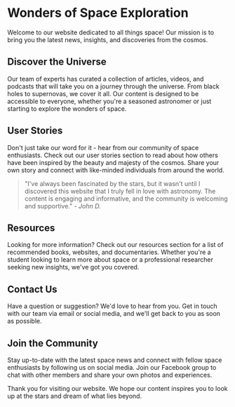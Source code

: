 <!--font:Poppins-->

# Wonders of Space Exploration

Welcome to our website dedicated to all things space! Our mission is to bring you the latest news, insights, and discoveries from the cosmos. 

## Discover the Universe

Our team of experts has curated a collection of articles, videos, and podcasts that will take you on a journey through the universe. From black holes to supernovas, we cover it all. Our content is designed to be accessible to everyone, whether you're a seasoned astronomer or just starting to explore the wonders of space.

## User Stories

Don't just take our word for it - hear from our community of space enthusiasts. Check out our user stories section to read about how others have been inspired by the beauty and majesty of the cosmos. Share your own story and connect with like-minded individuals from around the world.

> "I've always been fascinated by the stars, but it wasn't until I discovered this website that I truly fell in love with astronomy. The content is engaging and informative, and the community is welcoming and supportive." - *John D.*

## Resources

Looking for more information? Check out our resources section for a list of recommended books, websites, and documentaries. Whether you're a student looking to learn more about space or a professional researcher seeking new insights, we've got you covered.

## Contact Us

Have a question or suggestion? We'd love to hear from you. Get in touch with our team via email or social media, and we'll get back to you as soon as possible.

## Join the Community

Stay up-to-date with the latest space news and connect with fellow space enthusiasts by following us on social media. Join our Facebook group to chat with other members and share your own photos and experiences.

Thank you for visiting our website. We hope our content inspires you to look up at the stars and dream of what lies beyond.

<!--

Write me content for website with wallpaper which alt text is:

"A stylized depiction of a spacecraft in orbit around a distant planet or moon, with dramatic lighting and shadows."

The name/title of the page should not be 1:1 copy of the alt text but rather a real content of the website which is using this wallpaper.

- Use markdown format 
- Start with heading
- Heading should be short and concise
- The content should look like a real website 
- The website should not be about the wallpaper, wallpaper is just a related background
- Heading should be contain work "wallpaper" or "background"
- Include real sections like references, contact, user stories, etc. use things relevant to the page purpose.
- Feel free to use structure like headings, bullets, numbering, blockquotes, paragraphs, horizontal lines, etc.
- You can use formatting like bold or _italic_
- You can include UTF-8 emojis
- Links should be only #hash anchors (and you can refer to the document itself)
- Do not include images


---


# Space Odyssey Wallpaper

Welcome to Space Odyssey, your ultimate guide to space exploration and discovery. Our website is dedicated to bringing you the latest news, updates, and insights into the mysteries of the universe.

## Explore the Cosmos

Our team of experts has curated a collection of articles, videos, and podcasts that will take you on a journey through the cosmos. From black holes to supernovas, we cover it all. Our content is designed to be accessible to everyone, whether you're a seasoned astronomer or just starting to explore the wonders of space.

## User Stories

Don't just take our word for it - hear from our community of space enthusiasts. Check out our user stories section to read about how others have been inspired by the beauty and majesty of the cosmos. Share your own story and connect with like-minded individuals from around the world.

> "I've always been fascinated by the stars, but it wasn't until I discovered Space Odyssey that I truly fell in love with astronomy. The content is engaging and informative, and the community is welcoming and supportive." - *John D.*

## Resources

Looking for more information? Check out our resources section for a list of recommended books, websites, and documentaries. Whether you're a student looking to learn more about space or a professional researcher seeking new insights, we've got you covered.

## Contact Us

Have a question or suggestion? We'd love to hear from you. Get in touch with our team via email or social media, and we'll get back to you as soon as possible.

## Join the Community

Stay up-to-date with the latest space news and connect with fellow space enthusiasts by following us on social media. Join our Facebook group to chat with other members and share your own photos and experiences.

Thank you for visiting Space Odyssey. We hope our website inspires you to look up at the stars and dream of what lies beyond.


---


Heading should not include word "wallpaper". The website should not be about the wallpaper itself, wallpaper is just a related background, rewrite whole content.


---


# Exploring the Wonders of Space

Welcome to our website dedicated to all things space! Our mission is to bring you the latest news, insights, and discoveries from the cosmos. 

## Discover the Universe

Our team of experts has curated a collection of articles, videos, and podcasts that will take you on a journey through the universe. From black holes to supernovas, we cover it all. Our content is designed to be accessible to everyone, whether you're a seasoned astronomer or just starting to explore the wonders of space.

## User Stories

Don't just take our word for it - hear from our community of space enthusiasts. Check out our user stories section to read about how others have been inspired by the beauty and majesty of the cosmos. Share your own story and connect with like-minded individuals from around the world.

> "I've always been fascinated by the stars, but it wasn't until I discovered this website that I truly fell in love with astronomy. The content is engaging and informative, and the community is welcoming and supportive." - *John D.*

## Resources

Looking for more information? Check out our resources section for a list of recommended books, websites, and documentaries. Whether you're a student looking to learn more about space or a professional researcher seeking new insights, we've got you covered.

## Contact Us

Have a question or suggestion? We'd love to hear from you. Get in touch with our team via email or social media, and we'll get back to you as soon as possible.

## Join the Community

Stay up-to-date with the latest space news and connect with fellow space enthusiasts by following us on social media. Join our Facebook group to chat with other members and share your own photos and experiences.

Thank you for visiting our website. We hope our content inspires you to look up at the stars and dream of what lies beyond.


---


Write me a Google font which is best fitting for the website.

Pick from the list:
- Montserrat
- Barlow Condensed
- Poppins
- Raleway
- Lato
- IBM Plex Sans
- Open Sans
- Inter
- Alegreya
- Roboto
- Great Vibes
- Futura
- Lobster
- Playfair Display
- Exo 2
- Dancing Script
- Orbitron


Write just the font name nothing else.


---


Poppins

-->
